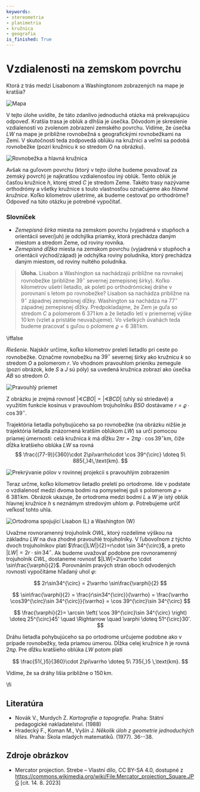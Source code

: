 ```yaml
---
keywords:
- stereometria
- planimetria 
- kružnica
- geografia
is_finished: True
---
```


# Vzdialenosti na zemskom povrchu

Ktorá z trás medzi Lisabonom a Washingtonom zobrazených na mape je kratšia? 

![Mapa](08_mapa.jpg)

V tejto úlohe uvidíte, že táto zdanlivo jednoduchá otázka má prekvapujúcu odpoveď. Kratšia trasa je oblúk a dlhšia je úsečka. 
Dôvodom je skreslenie vzdialeností vo zvolenom zobrazení zemského povrchu.
Vidíme, že úsečka $LW$ na mape je približne rovnobežná s geografickými rovnobežkami na Zemi. V skutočnosti teda zodpovedá oblúku na kružnici a veľmi sa podobá rovnobežke
(pozri kružnicu $k$ so stredom $O$ na obrázku).

![Rovnobežka a hlavná kružnica](math4you_00008_01.jpg)

Avšak na guľovom povrchu (ktorý v tejto úlohe budeme považovať za zemský povrch) je najkratšou vzdialenosťou iný oblúk. Tento oblúk je časťou kružnice $h$, ktorej stred $C$ je stredom Zeme. Takéto trasy nazývame orthodrómy a všetky kružnice s touto vlastnosťou označujeme ako *hlavné kružnice*.
Koľko kilometrov ušetríme, ak budeme cestovať po orthodróme?
Odpoveď na túto otázku je potrebné vypočítať.

### Slovníček 
* *Zemepisná šírka* miesta na zemskom povrchu (vyjadrená v stupňoch a orientácii sever/juh) je odchýlka priamky, ktorá prechádza daným miestom a stredom Zeme, od roviny rovníka.
* *Zemepisná dĺžka* miesta na zemskom povrchu (vyjadrená v stupňoch a orientácii východ/západ) je odchýlka roviny poludníka, ktorý prechádza daným miestom, od roviny nultého poludníka.

> **Úloha.** Lisabon a Washington sa nachádzajú približne na rovnakej rovnobežke (približne $39^{\circ}$ severnej zemepisnej šírky).
Koľko kilometrov ušetrí lietadlo, ak poletí po orthodrómickej dráhe v porovnaní s letom po rovnobežke?
Lisabon sa nachádza približne na $9^{\circ}$ západnej zemepisnej dĺžky.
Washington sa nachádza na $77^{\circ}$ západnej zemepisnej dĺžky.
Predpokladajme, že Zem je guľa so stredom $C$ a polomerom $6\ 371\,\text{km}$ a že lietadlo letí v priemernej výške $10\,\text{km}$ (vzlet a pristátie neuvažujeme).
Vo všetkých úvahách teda budeme pracovať s guľou o polomere $\varrho=6\ 381\,\text{km}$.

\iffalse

*Riešenie.* Najskôr určíme, koľko kilometrov preletí lietadlo pri ceste po rovnobežke. Označme rovnobežku na $39^{\circ}$ severnej šírky ako kružnicu $k$ so stredom $O$ a polomerom $r$. Vo vhodnom pravouhlom prieniku zemegule (pozri obrázok, kde $S$ a $J$ sú póly) sa uvedená kružnica zobrazí ako úsečka $AB$ so stredom $O$.

![Pravouhlý priemet](math4you_00008_02.jpg)

Z obrázku je zrejmá rovnosť $\lvert\sphericalangle CBO\rvert = \lvert\sphericalangle BCD\rvert$ 
(uhly sú striedavé) a využitím funkcie kosínus v pravouhlom trojuholníku $BSO$ dostávame $r=\varrho\cdot \cos 39^{\circ}$.

Trajektória lietadla pohybujúceho sa po rovnobežke (na obrázku nižšie je trajektória lietadla znázornená kratším oblúkom $LW$)
sa určí pomocou priamej úmernosti: celá kružnica $k$ má dĺžku
$2\pi r = 2\pi\varrho\cdot\cos 39^{\circ}\text{km}$,
čiže dĺžka kratšieho oblúka $LW$ sa rovná
$$
\frac{(77-9)}{360}\cdot 2\pi\varrho\cdot \cos 39^{\circ} \doteq 5\ 885{,}4\,\text{km}.
$$

![Prekrývanie pólov v rovinnej projekcii s pravouhlým zobrazením](math4you_00008_03.jpg)

Teraz určme, koľko kilometrov lietadlo preletí po ortodrome.
Ide v podstate o vzdialenosť medzi dvoma bodmi na pomyselnej guli s polomerom $\varrho=6\ 381\,\text{km}$.
Obrázok ukazuje, že ortodroma medzi bodmi $L$ a $W$ je istý oblúk hlavnej kružnice $h$ s neznámym stredovým uhlom $\varphi$.
Potrebujeme určiť veľkosť tohto uhla.

![Ortodroma spojující Lisabon (L) a Washington (W)](math4you_00008_04.jpg)

Uvažme rovnoramenný trojuholník $OWL$, ktorý rozdelíme výškou na 
základnu $LW$ na dva zhodné pravouhlé trojuholníky. V ľubovoľnom 
z týchto dvoch trojuholníkov platí 
$\frac{|LW|}{2}=r\cdot \sin 34^{\circ}$, a preto 
$|LW|=2r\cdot\sin 34^{\circ}$. Ak budeme uvažovať podobne pre rovnoramenný trojuholník $CWL$, dostaneme rovnosť 
$|LW|=2\varrho \cdot \sin\frac{\varphi}{2}$. Porovnáním pravých 
strán oboch odvodených rovností vypočítáme hľadaný uhol $\varphi$:

$$
2r\sin34^{\circ} = 2\varrho \sin\frac{\varphi}{2}
$$

$$
\sin\frac{\varphi}{2} = \frac{r\sin34^{\circ}}{\varrho}
= \frac{\varrho \cos39^{\circ}\sin 34^{\circ}}{\varrho} = \cos 39^{\circ}\sin 34^{\circ}
$$

$$
\frac{\varphi}{2}= \arcsin \left( \cos 39^{\circ}\sin 34^{\circ} \right) \doteq 25^{\circ}45' \quad \Rightarrow \quad \varphi \doteq 51^{\circ}30'.
$$

Dráhu lietadla pohybujúceho sa po ortodrome určujeme podobne ako v prípade rovnobežky, teda priamou úmerou. Dĺžka celej kružnice $h$ je rovná $2\pi\varrho$. Pre dĺžku kratšieho oblúka $LW$ potom platí

$$
\frac{51{,}5}{360}\cdot 2\pi\varrho \doteq 5\ 735{,}5 \,\text{km}.
$$

Vidíme, že sa dráhy lišia približne o $150 \,\text{km}$.

\fi

## Literatúra
* Novák V., Murdych Z. *Kartografie a topografie.* Praha: Státní pedagogické nakladatelství. (1988)
* Hradecký F., Koman M., Vyšín J. *Několik úloh z geometrie jednoduchých těles.* Praha: Škola mladých matematiků. (1977). 36--38.

## Zdroje obrázkov
* Mercator projection. Strebe – Vlastní dílo, CC BY-SA 4.0, dostupné z <https://commons.wikimedia.org/wiki/File:Mercator_projection_Square.JPG> [cit. 14. 8. 2023]